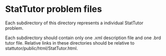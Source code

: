 # StatTutor problem files
Each subdirectory of this directory represents a individual StatTutor problem.

Each subdirectory should contain only one .xml description file and one .brd tutor file.
Relative links in these directories should be relative to stattutor/public/html/StatTutor.html. 

